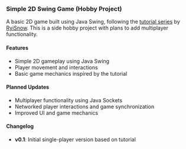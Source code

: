 ### Simple 2D Swing Game (Hobby Project)

A basic 2D game built using Java Swing, following the [tutorial series](https://www.youtube.com/watch?v=om59cwR7psI&list=PL_QPQmz5C6WUF-pOQDsbsKbaBZqXj4qSq) by [RyiSnow](https://www.youtube.com/@RyiSnow). This is a side hobby project with plans to add multiplayer functionality.

#### Features
- Simple 2D gameplay using Java Swing
- Player movement and interactions
- Basic game mechanics inspired by the tutorial

#### Planned Updates
- Multiplayer functionality using Java Sockets
- Networked player interactions and game synchronization
- Improved UI and game mechanics

#### Changelog
- **v0.1**: Initial single-player version based on tutorial
